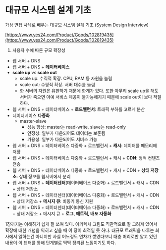 # 대규모 시스템 설계 기초

가상 면접 사례로 배우는 대규모 시스템 설계 기초 (System Design Interview)

[https://www.yes24.com/Product/Goods/102819435](https://www.yes24.com/Product/Goods/102819435)



1. 사용자 수에 따른 규모 확장성

* 웹 서버 + DNS
* 웹 서버 + DNS + **데이터베이스**
* **scale up** vs **scale out**
  * scale up: 수직적 확장. CPU, RAM 등 자원을 늘림
  * scale out: 수평적 확장. 서버 대수를 늘림
  * 한 서버의 자원은 유한하기 때문에 한계가 있다. 또한 아무리 scale up을 해도 서버가 죽으면 아예 서비스 제공이 불가능해지기 때문에 scale out이 보다 적절하다.
* 웹 서버 + DNS + 데이터베이스 + **로드밸런서**: 트래픽 부하를 고르게 분산
* 데이터베이스 **다중화**
  * master-slave
    * 성능 향상: master는 read-write, slave는 read-only
    * 안정성: 일부가 다운되어도 데이터는 보존됨
    * 가용성: 일부가 다운되어도 서비스 가능
* 웹 서버 + DNS + 데이터베이스 다중화 + 로드밸런서 + **캐시**: 데이터를 메모리에 저장
* 웹 서버 + DNS + 데이터베이스 다중화 + 로드밸런서 + 캐시 + **CDN**: 정적 컨텐츠 전송
* 웹 서버 + DNS + 데이터베이스 다중화 + 로드밸런서 + 캐시 + CDN + **상태 저장소**: 상태 정보를 웹서버에서 분리
* 웹 서버 + DNS + **데이터센터**(데이터베이스 다중화) + 로드밸런서 + 캐시 + CDN + 상태 저장소
* 웹 서버 + DNS + 데이터센터(데이터베이스 다중화) + 로드밸런서 + 캐시 + CDN + 상태 저장소 + **메시지 큐**: 비동기 통신 지원
* 웹 서버 + DNS + 데이터센터(데이터베이스 다중화) + 로드밸런서 + 캐시 + CDN + 상태 저장소 + 메시지 큐 + **로그, 매트릭, 배포 자동화**

1장까지는 이해하기 쉽게 잘 쓰여 있다. 아키텍처 그림도 직관적으로 잘 그려져 있어서 확장에 대한 개념을 익히고 싶을 때 이 장이 최적일 듯 하다. 대규모 트래픽을 다루는 회사에서 일하는건 아니지만 사실 어느정도 연차가 쌓였다보니 대충 머리로만 알고 있던 내용이 이 챕터를 통해 단계별로 딱딱 정리된 느낌이기도 하다.
